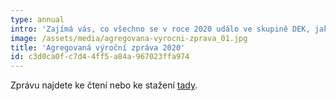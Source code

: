 ```yaml
---
type: annual
intro: 'Zajímá vás, co všechno se v roce 2020 událo ve skupině DEK, jaké byly naše výsledky nebo jaké hodnoty vyznáváme? Přečtěte si naši Agregovanou výroční zprávu.'
image: /assets/media/agregovana-vyrocni-zprava_01.jpg
title: 'Agregovaná výroční zpráva 2020'
id: c3d0ca0f-c7d4-4ff5-a84a-967023ffa974
---
```

<p>Zprávu najdete ke čtení nebo ke stažení <a href="https://cdn1.idek.cz/file/agregovana-VZ-2020-FIN-1-6aa1286f.pdf">tady</a>.
</p>